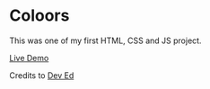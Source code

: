 # Coloors
This was one of my first HTML, CSS and JS project.

[Live Demo](https://www.filiq.net/projects/coloors)

Credits to [Dev Ed](https://github.com/developedbyed)
